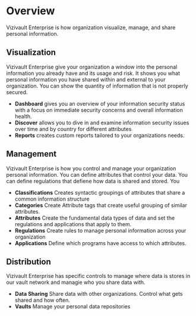 # Overview

Vizivault Enterprise is how organization visualize, manage, and share personal information. 

## Visualization
Vizivault Enterprise give your organization a window into the personal information you already have and its usage and risk.  It shows you what personal information you have shared within and external to your organization. You can show the quantity of information that is not properly secured.

- **Dashboard** gives you an overview of your information security status with a focus on immediate security concerns and overall information health.
- **Discover** allows you to dive in and examine information security issues over time and by country for different attributes
- **Reports** creates custom reports tailored to your organizations needs.

## Management

Vizivault Enterprise is how you control and manage your organization personal information. You can define attributes that control your data. You can define regulations that defiene how data is shared and stored. You

- **Classifications** Creates syntactic groupings of attributes that share a common information structure
- **Categories** Create Attribute tags that create useful grouping of similar attributes.
- **Attributes** Create the fundamental data types of data and set the regulations and applications that apply to them.
- **Regulations** Create rules to manage personal information across your organization
- **Applications** Define which programs have access to which attributes.

## Distribution

Vizivault Enterprise has specific controls to manage where data is stores in our vault network and managie who you share data with.

- **Data Sharing** Share data with other organizations. Control what gets shared and how often.
- **Vaults** Manage your personal data repositories


